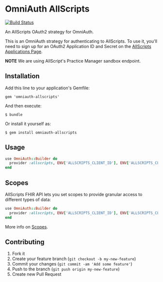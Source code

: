 # OmniAuth AllScripts

[![Build Status](https://travis-ci.org/bartimaeus/omniauth-allscripts.svg?branch=master)](https://travis-ci.org/bartimaeus/omniauth-allscripts)

An AllScripts OAuth2 strategy for OmniAuth.

This is an OmniAuth strategy for authenticating to AllScripts. To
use it, you'll need to sign up for an OAuth2 Application ID and Secret
on the [AllScripts Applications Page](https://developer.allscripts.com).

**NOTE** We are using AllScript's Practice Manager sandbox endpoint.

## Installation

Add this line to your application's Gemfile:

    gem 'omniauth-allscripts'

And then execute:

    $ bundle

Or install it yourself as:

    $ gem install omniauth-allscripts

## Usage

```ruby
use OmniAuth::Builder do
  provider :allscripts, ENV['ALLSCRIPTS_CLIENT_ID'], ENV['ALLSCRIPTS_CLIENT_SECRET']
end
```

## Scopes

AllScripts FHIR API lets you set scopes to provide granular access to different types of data:

```ruby
use OmniAuth::Builder do
  provider :allscripts, ENV['ALLSCRIPTS_CLIENT_ID'], ENV['ALLSCRIPTS_CLIENT_SECRET'], scope: "launch openid patient/*.read"
end
```

More info on [Scopes](http://docs.smarthealthit.org/authorization/scopes-and-launch-context).

## Contributing

1.  Fork it
2.  Create your feature branch (`git checkout -b my-new-feature`)
3.  Commit your changes (`git commit -am 'Add some feature'`)
4.  Push to the branch (`git push origin my-new-feature`)
5.  Create new Pull Request
